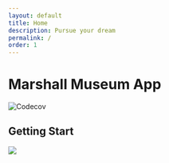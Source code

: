 ```yaml
---
layout: default
title: Home
description: Pursue your dream
permalink: /
order: 1
---
```


# Marshall Museum App

  <img src="https://www.marshallfoundation.org/museum/wp-content/uploads/sites/21/2018/11/MarshallFoundation102418_018-1-1-e1541104538731.jpg" alt="Codecov" />

## Getting Start
<a href="https://chimakpaduwa.github.io/photo%20gallery.html">
  <img src="https://i.imgur.com/K4qMdtE.png">
</a>



